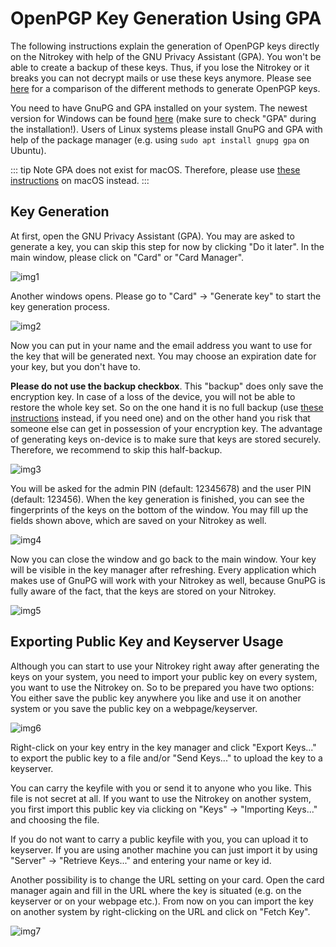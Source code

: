 # OpenPGP Key Generation Using GPA

The following instructions explain the generation of OpenPGP keys directly on the Nitrokey with help of the GNU Privacy Assistant (GPA). You won't be able to create a backup of these keys. Thus, if you lose the Nitrokey or it breaks you can not decrypt mails or use these keys anymore. Please see [here](https://www.nitrokey.com/documentation/openpgp-email-encryption) for a comparison of the different methods to generate OpenPGP keys.

You need to have GnuPG and GPA installed on your system. The newest version for Windows can be found [here](https://www.gpg4win.org/) (make sure to check "GPA" during the installation!). Users of Linux systems please install GnuPG and GPA with help of the package manager (e.g. using `sudo apt install gnupg gpa` on Ubuntu).

::: tip Note
GPA does not exist for macOS. Therefore, please use [these instructions](https://www.nitrokey.com/documentation/openpgp-create-on-device) on macOS instead.
:::

## Key Generation

At first, open the GNU Privacy Assistant (GPA). You may are asked to generate a key, you can skip this step for now by clicking "Do it later". In the main window, please click on "Card" or "Card Manager".

![img1](./images/openpgp-key-generation-using-gpa/1.png)

Another windows opens. Please go to "Card" -> "Generate key" to start the key generation process.

![img2](./images/openpgp-key-generation-using-gpa/2.png)

Now you can put in your name and the email address you want to use for the key that will be generated next. You may choose an expiration date for your key, but you don't have to.

**Please do not use the backup checkbox**. This "backup" does only save the encryption key. In case of a loss of the device, you will not be able to restore the whole key set. So on the one hand it is no full backup (use [these instructions](https://www.nitrokey.com/documentation/openpgp-create-backup) instead, if you need one) and on the other hand you risk that someone else can get in possession of your encryption key. The advantage of generating keys on-device is to make sure that keys are stored securely. Therefore, we recommend to skip this half-backup.

![img3](./images/openpgp-key-generation-using-gpa/3.png)

You will be asked for the admin PIN (default: 12345678) and the user PIN (default: 123456). When the key generation is finished, you can see the fingerprints of the keys on the bottom of the window. You may fill up the fields shown above, which are saved on your Nitrokey as well.

![img4](./images/openpgp-key-generation-using-gpa/4.png)

Now you can close the window and go back to the main window. Your key will be visible in the key manager after refreshing. Every application which makes use of GnuPG will work with your Nitrokey as well, because GnuPG is fully aware of the fact, that the keys are stored on your Nitrokey.

![img5](./images/openpgp-key-generation-using-gpa/5.png)

## Exporting Public Key and Keyserver Usage

Although you can start to use your Nitrokey right away after generating the keys on your system, you need to import your public key on every system, you want to use the Nitrokey on. So to be prepared you have two options: You either save the public key anywhere you like and use it on another system or you save the public key on a webpage/keyserver.

![img6](./images/openpgp-key-generation-using-gpa/6.png)

Right-click on your key entry in the key manager and click "Export Keys..." to export the public key to a file and/or "Send Keys..." to upload the key to a keyserver.

You can carry the keyfile with you or send it to anyone who you like. This file is not secret at all. If you want to use the Nitrokey on another system, you first import this public key via clicking on "Keys" -> "Importing Keys..." and choosing the file.

If you do not want to carry a public keyfile with you, you can upload it to keyserver. If you are using another machine you can just import it by using "Server" -> "Retrieve Keys..." and entering your name or key id.

Another possibility is to change the URL setting on your card. Open the card manager again and fill in the URL where the key is situated (e.g. on the keyserver or on your webpage etc.). From now on you can import the key on another system by right-clicking on the URL and click on "Fetch Key".

![img7](./images/openpgp-key-generation-using-gpa/7.png)